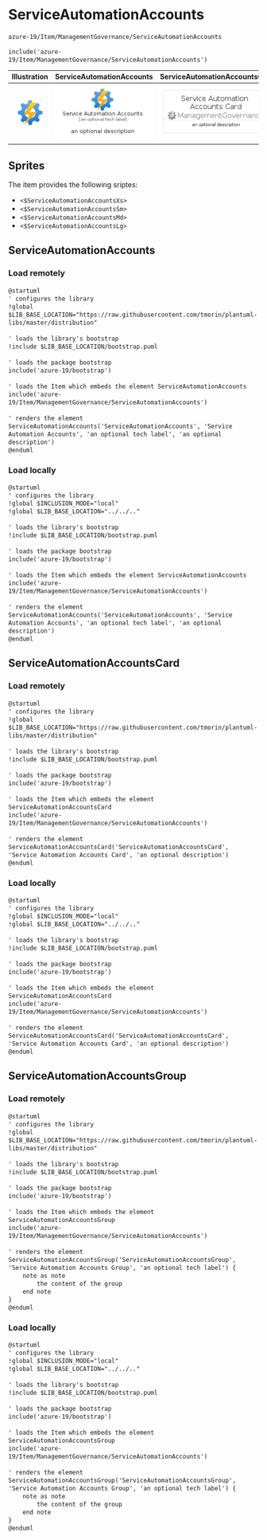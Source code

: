 # ServiceAutomationAccounts


```text
azure-19/Item/ManagementGovernance/ServiceAutomationAccounts
```

```text
include('azure-19/Item/ManagementGovernance/ServiceAutomationAccounts')
```



| Illustration | ServiceAutomationAccounts | ServiceAutomationAccountsCard | ServiceAutomationAccountsGroup |
| :---: | :---: | :---: | :---: |
| ![illustration for Illustration](../../../azure-19/Item/ManagementGovernance/ServiceAutomationAccounts.png) | ![illustration for ServiceAutomationAccounts](../../../azure-19/Item/ManagementGovernance/ServiceAutomationAccounts.Local.png) | ![illustration for ServiceAutomationAccountsCard](../../../azure-19/Item/ManagementGovernance/ServiceAutomationAccountsCard.Local.png) | ![illustration for ServiceAutomationAccountsGroup](../../../azure-19/Item/ManagementGovernance/ServiceAutomationAccountsGroup.Local.png) |



## Sprites
The item provides the following sriptes:

- `<$ServiceAutomationAccountsXs>`
- `<$ServiceAutomationAccountsSm>`
- `<$ServiceAutomationAccountsMd>`
- `<$ServiceAutomationAccountsLg>`





## ServiceAutomationAccounts

### Load remotely
```plantuml
@startuml
' configures the library
!global $LIB_BASE_LOCATION="https://raw.githubusercontent.com/tmorin/plantuml-libs/master/distribution"

' loads the library's bootstrap
!include $LIB_BASE_LOCATION/bootstrap.puml

' loads the package bootstrap
include('azure-19/bootstrap')

' loads the Item which embeds the element ServiceAutomationAccounts
include('azure-19/Item/ManagementGovernance/ServiceAutomationAccounts')

' renders the element
ServiceAutomationAccounts('ServiceAutomationAccounts', 'Service Automation Accounts', 'an optional tech label', 'an optional description')
@enduml
```

### Load locally
```plantuml
@startuml
' configures the library
!global $INCLUSION_MODE="local"
!global $LIB_BASE_LOCATION="../../.."

' loads the library's bootstrap
!include $LIB_BASE_LOCATION/bootstrap.puml

' loads the package bootstrap
include('azure-19/bootstrap')

' loads the Item which embeds the element ServiceAutomationAccounts
include('azure-19/Item/ManagementGovernance/ServiceAutomationAccounts')

' renders the element
ServiceAutomationAccounts('ServiceAutomationAccounts', 'Service Automation Accounts', 'an optional tech label', 'an optional description')
@enduml
```

## ServiceAutomationAccountsCard

### Load remotely
```plantuml
@startuml
' configures the library
!global $LIB_BASE_LOCATION="https://raw.githubusercontent.com/tmorin/plantuml-libs/master/distribution"

' loads the library's bootstrap
!include $LIB_BASE_LOCATION/bootstrap.puml

' loads the package bootstrap
include('azure-19/bootstrap')

' loads the Item which embeds the element ServiceAutomationAccountsCard
include('azure-19/Item/ManagementGovernance/ServiceAutomationAccounts')

' renders the element
ServiceAutomationAccountsCard('ServiceAutomationAccountsCard', 'Service Automation Accounts Card', 'an optional description')
@enduml
```

### Load locally
```plantuml
@startuml
' configures the library
!global $INCLUSION_MODE="local"
!global $LIB_BASE_LOCATION="../../.."

' loads the library's bootstrap
!include $LIB_BASE_LOCATION/bootstrap.puml

' loads the package bootstrap
include('azure-19/bootstrap')

' loads the Item which embeds the element ServiceAutomationAccountsCard
include('azure-19/Item/ManagementGovernance/ServiceAutomationAccounts')

' renders the element
ServiceAutomationAccountsCard('ServiceAutomationAccountsCard', 'Service Automation Accounts Card', 'an optional description')
@enduml
```

## ServiceAutomationAccountsGroup

### Load remotely
```plantuml
@startuml
' configures the library
!global $LIB_BASE_LOCATION="https://raw.githubusercontent.com/tmorin/plantuml-libs/master/distribution"

' loads the library's bootstrap
!include $LIB_BASE_LOCATION/bootstrap.puml

' loads the package bootstrap
include('azure-19/bootstrap')

' loads the Item which embeds the element ServiceAutomationAccountsGroup
include('azure-19/Item/ManagementGovernance/ServiceAutomationAccounts')

' renders the element
ServiceAutomationAccountsGroup('ServiceAutomationAccountsGroup', 'Service Automation Accounts Group', 'an optional tech label') {
    note as note
        the content of the group
    end note
}
@enduml
```

### Load locally
```plantuml
@startuml
' configures the library
!global $INCLUSION_MODE="local"
!global $LIB_BASE_LOCATION="../../.."

' loads the library's bootstrap
!include $LIB_BASE_LOCATION/bootstrap.puml

' loads the package bootstrap
include('azure-19/bootstrap')

' loads the Item which embeds the element ServiceAutomationAccountsGroup
include('azure-19/Item/ManagementGovernance/ServiceAutomationAccounts')

' renders the element
ServiceAutomationAccountsGroup('ServiceAutomationAccountsGroup', 'Service Automation Accounts Group', 'an optional tech label') {
    note as note
        the content of the group
    end note
}
@enduml
```

